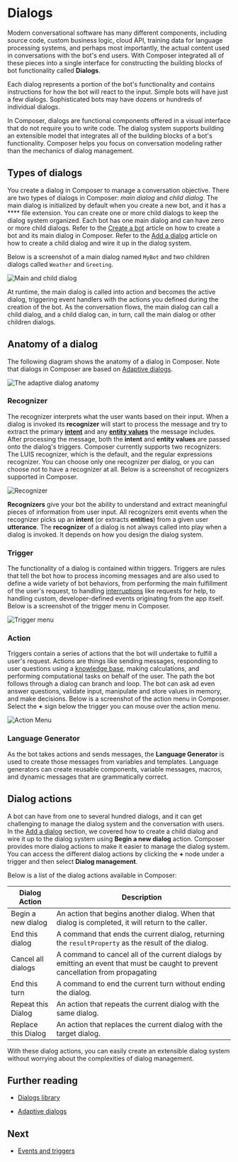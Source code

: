 # Dialogs

Modern conversational software has many different components, including source code, custom business logic, cloud API, training data for language processing systems, and perhaps most importantly, the actual content used in conversations with the bot's end users. With Composer integrated all of these pieces into a single interface for constructing the building blocks of bot functionality called **Dialogs**.

Each dialog represents a portion of the bot's functionality and contains instructions for how the bot will react to the input. Simple bots will have just a few dialogs. Sophisticated bots may have dozens or hundreds of individual dialogs.

In Composer, dialogs are functional components offered in a visual interface that do not require you to write code. The dialog system supports building an extensible model that integrates all of the building blocks of a bot's functionality. Composer helps you focus on conversation modeling rather than the mechanics of dialog management.

## Types of dialogs

You create a dialog in Composer to manage a conversation objective. There are two types of dialogs in Composer: _main dialog_ and _child dialog_. The main dialog is initialized by default when you create a new bot, and it has a \*\*\*\* file extension. You can create one or more child dialogs to keep the dialog system organized. Each bot has one main dialog and can have zero or more child dialogs. Refer to the [Create a bot](./tutorial/tutorial-introduction.md) article on how to create a bot and its main dialog in Composer. Refer to the [Add a dialog](./tutorial/tutorial-add-dialog.md) article on how to create a child dialog and wire it up in the dialog system.

Below is a screenshot of a main dialog named `MyBot` and two children dialogs called `Weather` and `Greeting`.

![Main and child dialog](./media/dialog/main-and-child-dialog.png)

At runtime, the main dialog is called into action and becomes the active dialog, triggering event handlers with the actions you defined during the creation of the bot. As the conversation flows, the main dialog can call a child dialog, and a child dialog can, in turn, call the main dialog or other children dialogs.

## Anatomy of a dialog

The following diagram shows the anatomy of a dialog in Composer. Note that dialogs in Composer are based on [Adaptive dialogs](https://github.com/Microsoft/BotBuilder-Samples/tree/master/experimental/adaptive-dialog#readme).

![The adaptive dialog anatomy](./media/dialog/adaptive-dialog-anatomy.png)

### Recognizer

The recognizer interprets what the user wants based on their input. When a dialog is invoked its **recognizer** will start to process the message and try to extract the primary [**intent**](concept-language-understanding.md#intents) and any [**entity values**](concept-language-understanding.md#entities) the message includes. After processing the message, both the **intent** and **entity values** are passed onto the dialog's triggers. Composer currently supports two recognizers: The LUIS recognizer, which is the default, and the regular expressions recognizer. You can choose only one recognizer per dialog, or you can choose not to have a recognizer at all. Below is a screenshot of recognizers supported in Composer.

![Recognizer](./media/dialog/recognizer.png)

**Recognizers** give your bot the ability to understand and extract meaningful pieces of information from user input. All recognizers emit events when the recognizer picks up an **intent** (or extracts **entities**) from a given user **utterance**. The **recognizer** of a dialog is not always called into play when a dialog is invoked. It depends on how you design the dialog system.

### Trigger

The functionality of a dialog is contained within triggers. Triggers are rules that tell the bot how to process incoming messages and are also used to define a wide variety of bot behaviors, from performing the main fulfillment of the user's request, to handling [interruptions](https://aka.ms/botservice-howto-handle-user-interruptions?view=azure-bot-service-4.0&tabs=csharp) like requests for help, to handling custom, developer-defined events originating from the app itself. Below is a screenshot of the trigger menu in Composer.

![Trigger menu](./media/dialog/trigger-menu.png)

### Action

Triggers contain a series of actions that the bot will undertake to fulfill a user's request. Actions are things like sending messages, responding to user questions using a [knowledge base](./how-to-add-qna-to-bot.md), making calculations, and performing computational tasks on behalf of the user. The path the bot follows through a dialog can branch and loop. The bot can ask ad even answer questions, validate input, manipulate and store values in memory, and make decisions. Below is a screenshot of the action menu in Composer. Select the **+** sign below the trigger you can mouse over the action menu.

![Action Menu](./media/dialog/action-menu.gif)

### Language Generator

As the bot takes actions and sends messages, the **Language Generator** is used to create those messages from variables and templates. Language generators can create reusable components, variable messages, macros, and dynamic messages that are grammatically correct.

## Dialog actions

A bot can have from one to several hundred dialogs, and it can get challenging to manage the dialog system and the conversation with users. In the [Add a dialog](./tutorial/tutorial-add-dialog.md) section, we covered how to create a child dialog and wire it up to the dialog system using **Begin a new dialog** action. Composer provides more dialog actions to make it easier to manage the dialog system. You can access the different dialog actions by clicking the **+** node under a trigger and then select **Dialog management**.

Below is a list of the dialog actions available in Composer:

| Dialog Action       | Description                                                                                                                      |
| ------------------- | -------------------------------------------------------------------------------------------------------------------------------- |
| Begin a new dialog  | An action that begins another dialog. When that dialog is completed, it will return to the caller.                               |
| End this dialog     | A command that ends the current dialog, returning the `resultProperty` as the result of the dialog.                              |
| Cancel all dialogs  | A command to cancel all of the current dialogs by emitting an event that must be caught to prevent cancellation from propagating |
| End this turn       | A command to end the current turn without ending the dialog.                                                                     |
| Repeat this Dialog  | An action that repeats the current dialog with the same dialog.                                                                  |
| Replace this Dialog | An action that replaces the current dialog with the target dialog.                                                               |

With these dialog actions, you can easily create an extensible dialog system without worrying about the complexities of dialog management.

## Further reading

- [Dialogs library](https://aka.ms/bot-builder-concept-dialog?view=azure-bot-service-4.0)

- [Adaptive dialogs](https://github.com/Microsoft/BotBuilder-Samples/tree/master/experimental/adaptive-dialog#readme)

## Next

- [Events and triggers](./concept-events-and-triggers.md)
